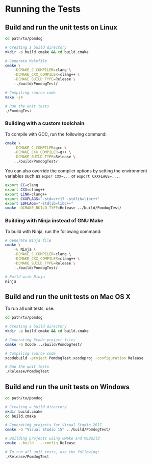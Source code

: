 # Running the Tests

## Build and run the unit tests on Linux

```sh
cd path/to/pomdog

# Creating a build directory
mkdir -p build.cmake && cd build.cmake

# Generate Makefile
cmake \
    -DCMAKE_C_COMPILER=clang \
    -DCMAKE_CXX_COMPILER=clang++ \
    -DCMAKE_BUILD_TYPE=Release \
    ../build/PomdogTest/

# Compiling source code
make -j4

# Run the unit tests
./PomdogTest        
```

### Building with a custom toolchain

To compile with GCC, run the following command:

```sh
cmake \
    -DCMAKE_C_COMPILER=gcc \
    -DCMAKE_CXX_COMPILER=g++ \
    -DCMAKE_BUILD_TYPE=Release \
    ../build/PomdogTest/
```

You can also override the compiler options by setting the environment variables such as `expor CXX=...` or `export CXXFLAGS=...`.

```sh
export CC=clang
export CXX=clang++
export LINK=clang++
export CXXFLAGS="-std=c++17 -stdlib=libc++"
export LDFLAGS="-stdlib=libc++"
cmake -DCMAKE_BUILD_TYPE=Release ../build/PomdogTest/
```

### Building with Ninja instead of GNU Make

To build with Ninja, run the following command:

```sh
# Generate Ninja file
cmake \
    -G Ninja \
    -DCMAKE_C_COMPILER=clang \
    -DCMAKE_CXX_COMPILER=clang++ \
    -DCMAKE_BUILD_TYPE=Release \
    ../build/PomdogTest/

# Build with Ninja
ninja
```

## Build and run the unit tests on Mac OS X

To run all unit tests, use:

```sh
cd path/to/pomdog

# Creating a build directory
mkdir -p build.cmake && cd build.cmake

# Generating Xcode project files
cmake -G Xcode ../build/PomdogTest/

# Compiling source code
xcodebuild -project PomdogTest.xcodeproj -configuration Release

# Run the unit tests
./Release/PomdogTest
```

## Build and run the unit tests on Windows

```sh
cd path/to/pomdog

# Creating a build directory
mkdir build.cmake
cd build.cmake

# Generating projects for Visual Studio 2017
cmake -G "Visual Studio 15" ../build/PomdogTest/

# Building projects using CMake and MSBuild
cmake --build . --config Release

# To run all unit tests, use the following:
./Release/PomdogTest
```
